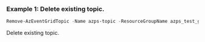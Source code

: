 ### Example 1: Delete existing topic.
```powershell
Remove-AzEventGridTopic -Name azps-topic -ResourceGroupName azps_test_group_eventgrid
```

Delete existing topic.